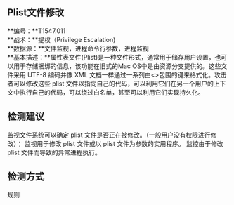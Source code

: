 ## Plist文件修改  
**编号：**T1547.011  
**战术：**提权（Privilege Escalation)  
**数据源：**文件监视，进程命令行参数，进程监视  
**基本描述：**属性表文件(Plist)是一种文件形式，通常用于储存用户设置，也可以用于存储捆绑的信息，该功能在旧式的Mac OS中是由资源分支提供的。这些文件采用 UTF-8 编码并像 XML 文档一样通过一系列由<>包围的键来格式化。攻击者可以修改这些 plist 文件以指向自己的代码，可以利用它们在另一个用户的上下文中执行自己的代码，可以绕过白名单，甚至可以利用它们实现持久化。  
## 检测建议  
监视文件系统可以确定 plist 文件是否正在被修改。（一般用户没有权限进行修改）；
监视用于修改 plist 文件或以 plist 文件为参数的实用程序。
监控由于修改 plist 文件而导致的异常进程执行。  
## 检测方式  
规则